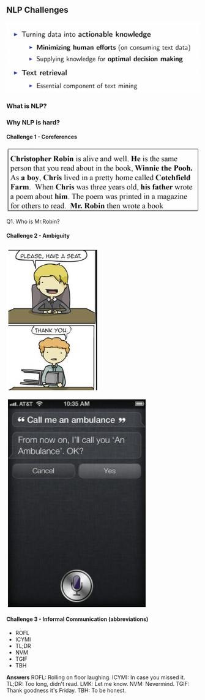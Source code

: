 ## NLP Challenges

![](_static/textanalytics.png)

### What is NLP?

<object data="_static/demo.pdf" width="950" height="650" type='application/pdf'/></object>

### Why NLP is hard?

#### Challenge 1 - Coreferences

![](_static/challenge1.png)

Q1. Who is Mr.Robin?


#### Challenge 2 - Ambiguity

![](_static/challenge2.png)

![](_static/challenge2b.png)


#### Challenge 3 - Informal Communication (abbreviations)

- ROFL
- ICYMI
- TL;DR
- NVM
- TGIF
- TBH

**Answers**
ROFL: Rolling on floor laughing.
ICYMI: In case you missed it.
TL;DR: Too long, didn't read.
LMK: Let me know.
NVM: Nevermind.
TGIF: Thank goodness it's Friday.
TBH: To be honest.